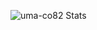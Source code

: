 ![uma-co82 Stats](https://github-readme-stats.vercel.app/api?username=uma-co82&show_icons=true&theme=radical)

